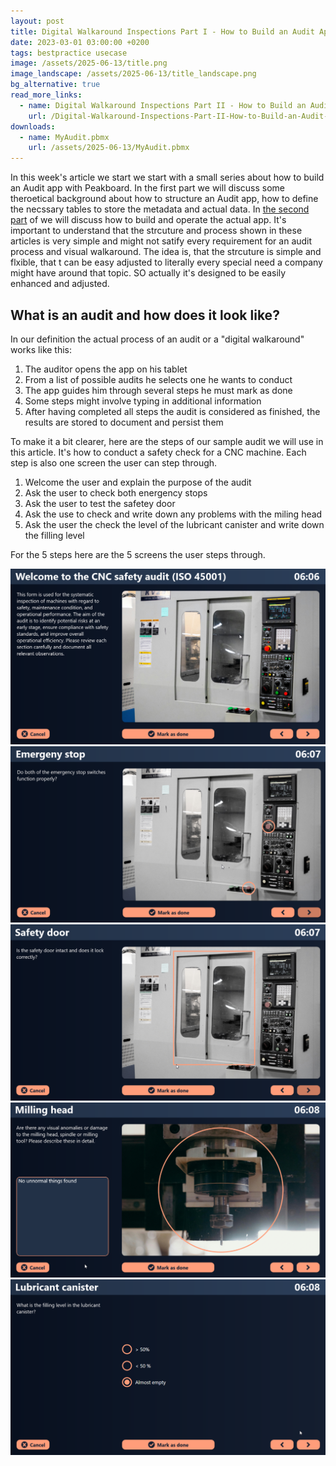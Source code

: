 ```yaml
---
layout: post
title: Digital Walkaround Inspections Part I - How to Build an Audit App
date: 2023-03-01 03:00:00 +0200
tags: bestpractice usecase
image: /assets/2025-06-13/title.png
image_landscape: /assets/2025-06-13/title_landscape.png
bg_alternative: true
read_more_links:
  - name: Digital Walkaround Inspections Part II - How to Build an Audit App
    url: /Digital-Walkaround-Inspections-Part-II-How-to-Build-an-Audit-App.html
downloads:
  - name: MyAudit.pbmx
    url: /assets/2025-06-13/MyAudit.pbmx
---
```

In this week's article we start we start with a small series about how to build an Audit app with Peakboard. In the first part we will discuss some theroetical background about how to structure an Audit app, how to define the necssary tables to store the metadata and actual data. In [the second part](/Digital-Walkaround-Inspections-Part-II-How-to-Build-an-Audit-App.html) of we will discuss how to build and operate the actual app. 
It's important to understand that the strcuture and process shown in these articles is very simple and might not satify every requirement for an audit process and visual walkaround. The idea is, that the strcuture is simple and flxible, that t can be easy adjusted to literally every special need a company might have around that topic. SO actually it's designed to be easily enhanced and adjusted.

## What is an audit and how does it look like?

In our definition the actual process of an audit or a "digital walkaround" works like this:

1. The auditor opens the app on his tablet
2. From a list of possible audits he selects one he wants to conduct
3. The app guides him through several steps he must mark as done
4. Some steps might involve typing in additional information
5. After having completed all steps the audit is considered as finished, the results are stored to document and persist them

To make it a bit clearer, here are the steps of our sample audit we will use in this article. It's how to conduct a safety check for a CNC machine. Each step is also one screen the user can step through.

1. Welcome the user and explain the purpose of the audit
2. Ask the user to check both energency stops
3. Ask the user to test the safetey door
4. Ask the use to check and write down any problems with the miling head
5. Ask the user the check the level of the lubricant canister and write down the filling level

For the 5 steps here are the 5 screens the user steps through.

![image](/assets/2025-06-13/AuditStep1.png)
![image](/assets/2025-06-13/AuditStep2.png)
![image](/assets/2025-06-13/AuditStep3.png)
![image](/assets/2025-06-13/AuditStep4.png)
![image](/assets/2025-06-13/AuditStep5.png)


